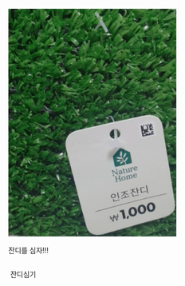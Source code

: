![image-20211114201345369](md-images/image-20211114201345369.png)

잔디를 심자!!!

~~~
~~~

​              잔디심기

